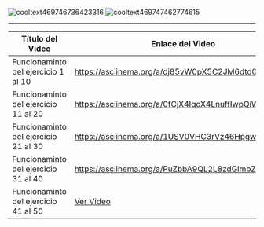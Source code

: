 
![cooltext469746736423316](https://github.com/user-attachments/assets/28ef88c4-825e-4ac1-9e68-c7cad4b195aa)
![cooltext469747462774615](https://github.com/user-attachments/assets/91aee4bf-0db9-4e12-a30b-15ed187932cb)



---
| Título del Video                             | Enlace del Video                                         |
|----------------------------------------------|----------------------------------------------------------|
| Funcionaminto del ejercicio 1 al 10          | https://asciinema.org/a/dj85vW0pX5C2JM6dtd0KZqMlP        |
| Funcionaminto del ejercicio 11 al 20         | https://asciinema.org/a/0fCjX4IqoX4LnuffIwpQiWEGV        |
| Funcionaminto del ejercicio 21 al 30         | https://asciinema.org/a/1USV0VHC3rVz46Hpgwt2Buqwm        |
| Funcionaminto del ejercicio 31 al 40         | https://asciinema.org/a/PuZbbA9QL2L8zdGlmbZumsv77        |
| Funcionaminto del ejercicio 41 al 50         | [Ver Video](https://www.youtube.com/watch?v=dQw4w9WgXcQ) |




